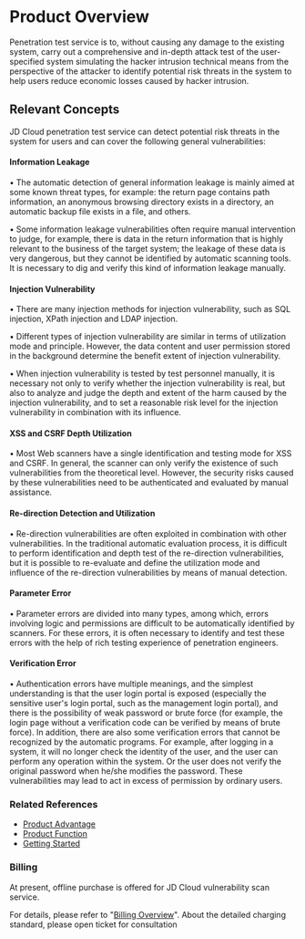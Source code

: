# Product Overview
Penetration test service is to, without causing any damage to the existing system, carry out a comprehensive and in-depth attack test of the user-specified system simulating the hacker intrusion technical means from the perspective of the attacker to identify potential risk threats in the system to help users reduce economic losses caused by hacker intrusion.


## Relevant Concepts
JD Cloud penetration test service can detect potential risk threats in the system for users and can cover the following general vulnerabilities:

#### Information Leakage
•	The automatic detection of general information leakage is mainly aimed at some known threat types, for example: the return page contains path information, an anonymous browsing directory exists in a directory, an automatic backup file exists in a file, and others.

•	Some information leakage vulnerabilities often require manual intervention to judge, for example, there is data in the return information that is highly relevant to the business of the target system; the leakage of these data is very dangerous, but they cannot be identified by automatic scanning tools. It is necessary to dig and verify this kind of information leakage manually.

#### Injection Vulnerability
•	There are many injection methods for injection vulnerability, such as SQL injection, XPath injection and LDAP injection.

•	Different types of injection vulnerability are similar in terms of utilization mode and principle. However, the data content and user permission stored in the background determine the benefit extent of injection vulnerability.

•	When injection vulnerability is tested by test personnel manually, it is necessary not only to verify whether the injection vulnerability is real, but also to analyze and judge the depth and extent of the harm caused by the injection vulnerability, and to set a reasonable risk level for the injection vulnerability in combination with its influence.

#### XSS and CSRF Depth Utilization
•	Most Web scanners have a single identification and testing mode for XSS and CSRF. In general, the scanner can only verify the existence of such vulnerabilities from the theoretical level. However, the security risks caused by these vulnerabilities need to be authenticated and evaluated by manual assistance.

#### Re-direction Detection and Utilization
•	Re-direction vulnerabilities are often exploited in combination with other vulnerabilities. In the traditional automatic evaluation process, it is difficult to perform identification and depth test of the re-direction vulnerabilities, but it is possible to re-evaluate and define the utilization mode and influence of the re-direction vulnerabilities by means of manual detection.

#### Parameter Error
•	Parameter errors are divided into many types, among which, errors involving logic and permissions are difficult to be automatically identified by scanners. For these errors, it is often necessary to identify and test these errors with the help of rich testing experience of penetration engineers.

#### Verification Error
•	Authentication errors have multiple meanings, and the simplest understanding is that the user login portal is exposed (especially the sensitive user's login portal, such as the management login portal), and there is the possibility of weak password or brute force (for example, the login page without a verification code can be verified by means of brute force). In addition, there are also some verification errors that cannot be recognized by the automatic programs. For example, after logging in a system, it will no longer check the identity of the user, and the user can perform any operation within the system. Or the user does not verify the original password when he/she modifies the password. These vulnerabilities may lead to act in excess of permission by ordinary users.



### Related References

 - [Product Advantage](../Introduction/Benefits.md)
 - [Product Function](../Introduction/Features.md)
 - [Getting Started](../Getting-Started/Getting-Started.md)

### Billing

At present, offline purchase is offered for JD Cloud vulnerability scan service.

For details, please refer to "[Billing Overview](../Pricing/Billing-Overview.md)". About the detailed charging standard, please open ticket for consultation
